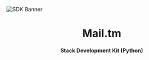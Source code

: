 ![SDK Banner](https://github.com/halfstackpgr/Mail.tm/assets/118044992/67e3a10a-f7d4-44bc-ae11-cd70ad6ee0d3)


<div>
  <h1 align="center">Mail.tm</h1>
  <h4 align="center">Stack Development Kit (Python)</h4>
</div>

